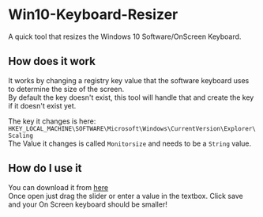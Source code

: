 # Win10-Keyboard-Resizer
A quick tool that resizes the Windows 10 Software/OnScreen Keyboard.  

## How does it work
It works by changing a registry key value that the software keyboard uses to determine the size of the screen.  
By default the key doesn't exist, this tool will handle that and create the key if it doesn't exist yet.  
  
	
The key it changes is here:
`HKEY_LOCAL_MACHINE\SOFTWARE\Microsoft\Windows\CurrentVersion\Explorer\Scaling`  
The Value it changes is called `Monitorsize` and needs to be a `String` value.  
  
## How do I use it  
You can download it from [here]()  
Once open just drag the slider or enter a value in the textbox. Click save and your On Screen keyboard should be smaller!
